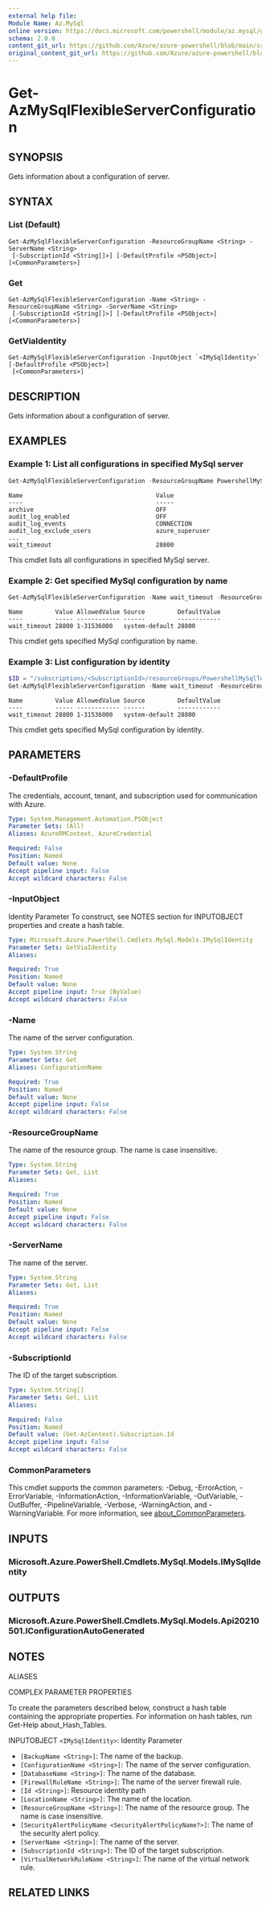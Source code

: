 ```yaml
---
external help file: 
Module Name: Az.MySql
online version: https://docs.microsoft.com/powershell/module/az.mysql/get-azmysqlflexibleserverconfiguration
schema: 2.0.0
content_git_url: https://github.com/Azure/azure-powershell/blob/main/src/MySql/help/Get-AzMySqlFlexibleServerConfiguration.md
original_content_git_url: https://github.com/Azure/azure-powershell/blob/main/src/MySql/help/Get-AzMySqlFlexibleServerConfiguration.md
---
```


# Get-AzMySqlFlexibleServerConfiguration

## SYNOPSIS
Gets information about a configuration of server.

## SYNTAX

### List (Default)
```
Get-AzMySqlFlexibleServerConfiguration -ResourceGroupName <String> -ServerName <String>
 [-SubscriptionId <String[]>] [-DefaultProfile <PSObject>] [<CommonParameters>]
```

### Get
```
Get-AzMySqlFlexibleServerConfiguration -Name <String> -ResourceGroupName <String> -ServerName <String>
 [-SubscriptionId <String[]>] [-DefaultProfile <PSObject>] [<CommonParameters>]
```

### GetViaIdentity
```
Get-AzMySqlFlexibleServerConfiguration -InputObject `<IMySqlIdentity>` [-DefaultProfile <PSObject>]
 [<CommonParameters>]
```

## DESCRIPTION
Gets information about a configuration of server.

## EXAMPLES

### Example 1: List all configurations in specified MySql server
```powershell
Get-AzMySqlFlexibleServerConfiguration -ResourceGroupName PowershellMySqlTest -ServerName mysql-test
```

```output
Name                                     Value
----                                     -----
archive                                  OFF
audit_log_enabled                        OFF
audit_log_events                         CONNECTION
audit_log_exclude_users                  azure_superuser
...
wait_timeout                             28800
```

This cmdlet lists all configurations in specified MySql server.

### Example 2: Get specified MySql configuration by name
```powershell
Get-AzMySqlFlexibleServerConfiguration -Name wait_timeout -ResourceGroupName PowershellMySqlTest -ServerName mysql-test
```

```output
Name         Value AllowedValue Source         DefaultValue
----         ----- ------------ ------         ------------
wait_timeout 28800 1-31536000   system-default 28800
```

This cmdlet gets specified MySql configuration by name.

### Example 3: List configuration by identity
```powershell
$ID = "/subscriptions/<SubscriptionId>/resourceGroups/PowershellMySqlTest/providers/Microsoft.DBforMySQL/flexibleServers/mysql-test/configurations/wait_timeout"
Get-AzMySqlFlexibleServerConfiguration -Name wait_timeout -ResourceGroupName PowershellMySqlTest -ServerName mysql-test
```

```output
Name         Value AllowedValue Source         DefaultValue
----         ----- ------------ ------         ------------
wait_timeout 28800 1-31536000   system-default 28800
```

This cmdlet gets specified MySql configuration by identity.

## PARAMETERS

### -DefaultProfile
The credentials, account, tenant, and subscription used for communication with Azure.

```yaml
Type: System.Management.Automation.PSObject
Parameter Sets: (All)
Aliases: AzureRMContext, AzureCredential

Required: False
Position: Named
Default value: None
Accept pipeline input: False
Accept wildcard characters: False
```

### -InputObject
Identity Parameter
To construct, see NOTES section for INPUTOBJECT properties and create a hash table.

```yaml
Type: Microsoft.Azure.PowerShell.Cmdlets.MySql.Models.IMySqlIdentity
Parameter Sets: GetViaIdentity
Aliases:

Required: True
Position: Named
Default value: None
Accept pipeline input: True (ByValue)
Accept wildcard characters: False
```

### -Name
The name of the server configuration.

```yaml
Type: System.String
Parameter Sets: Get
Aliases: ConfigurationName

Required: True
Position: Named
Default value: None
Accept pipeline input: False
Accept wildcard characters: False
```

### -ResourceGroupName
The name of the resource group.
The name is case insensitive.

```yaml
Type: System.String
Parameter Sets: Get, List
Aliases:

Required: True
Position: Named
Default value: None
Accept pipeline input: False
Accept wildcard characters: False
```

### -ServerName
The name of the server.

```yaml
Type: System.String
Parameter Sets: Get, List
Aliases:

Required: True
Position: Named
Default value: None
Accept pipeline input: False
Accept wildcard characters: False
```

### -SubscriptionId
The ID of the target subscription.

```yaml
Type: System.String[]
Parameter Sets: Get, List
Aliases:

Required: False
Position: Named
Default value: (Get-AzContext).Subscription.Id
Accept pipeline input: False
Accept wildcard characters: False
```

### CommonParameters
This cmdlet supports the common parameters: -Debug, -ErrorAction, -ErrorVariable, -InformationAction, -InformationVariable, -OutVariable, -OutBuffer, -PipelineVariable, -Verbose, -WarningAction, and -WarningVariable. For more information, see [about_CommonParameters](http://go.microsoft.com/fwlink/?LinkID=113216).

## INPUTS

### Microsoft.Azure.PowerShell.Cmdlets.MySql.Models.IMySqlIdentity

## OUTPUTS

### Microsoft.Azure.PowerShell.Cmdlets.MySql.Models.Api20210501.IConfigurationAutoGenerated

## NOTES

ALIASES

COMPLEX PARAMETER PROPERTIES

To create the parameters described below, construct a hash table containing the appropriate properties. For information on hash tables, run Get-Help about_Hash_Tables.


INPUTOBJECT `<IMySqlIdentity>`: Identity Parameter
  - `[BackupName <String>]`: The name of the backup.
  - `[ConfigurationName <String>]`: The name of the server configuration.
  - `[DatabaseName <String>]`: The name of the database.
  - `[FirewallRuleName <String>]`: The name of the server firewall rule.
  - `[Id <String>]`: Resource identity path
  - `[LocationName <String>]`: The name of the location.
  - `[ResourceGroupName <String>]`: The name of the resource group. The name is case insensitive.
  - `[SecurityAlertPolicyName <SecurityAlertPolicyName?>]`: The name of the security alert policy.
  - `[ServerName <String>]`: The name of the server.
  - `[SubscriptionId <String>]`: The ID of the target subscription.
  - `[VirtualNetworkRuleName <String>]`: The name of the virtual network rule.

## RELATED LINKS

